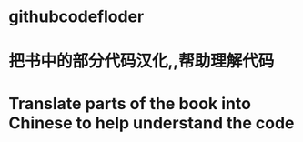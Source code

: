 # githubcodefloder
# 把书中的部分代码汉化,,帮助理解代码
# Translate parts of the book into Chinese to help understand the code
